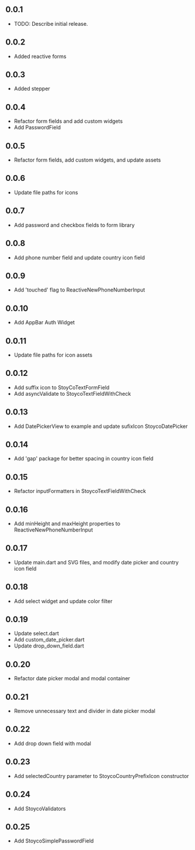 ## 0.0.1

- TODO: Describe initial release.

## 0.0.2

- Added reactive forms

## 0.0.3

- Added stepper

## 0.0.4

- Refactor form fields and add custom widgets
- Add PasswordField

## 0.0.5

- Refactor form fields, add custom widgets, and update assets

## 0.0.6

- Update file paths for icons

## 0.0.7

- Add password and checkbox fields to form library

## 0.0.8

- Add phone number field and update country icon field

## 0.0.9

- Add 'touched' flag to ReactiveNewPhoneNumberInput

## 0.0.10

- Add AppBar Auth Widget

## 0.0.11

- Update file paths for icon assets

## 0.0.12

- Add suffix icon to StoyCoTextFormField
- Add asyncValidate to StoycoTextFieldWithCheck

## 0.0.13

- Add DatePickerView to example and update sufixIcon StoycoDatePicker

## 0.0.14

- Add 'gap' package for better spacing in country icon field

## 0.0.15

- Refactor inputFormatters in StoycoTextFieldWithCheck

## 0.0.16

- Add minHeight and maxHeight properties to ReactiveNewPhoneNumberInput

## 0.0.17

- Update main.dart and SVG files, and modify date picker and country icon field

## 0.0.18

- Add select widget and update color filter

## 0.0.19

- Update select.dart
- Add custom_date_picker.dart
- Update drop_down_field.dart

## 0.0.20

- Refactor date picker modal and modal container

## 0.0.21

- Remove unnecessary text and divider in date picker modal

## 0.0.22

- Add drop down field with modal

## 0.0.23

- Add selectedCountry parameter to StoycoCountryPrefixIcon constructor

## 0.0.24

- Add StoycoValidators

## 0.0.25

- Add StoycoSimplePasswordField
